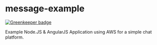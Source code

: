 message-example
===============

[![Greenkeeper badge](https://badges.greenkeeper.io/DavidTPate/message-example.svg)](https://greenkeeper.io/)

Example Node.JS &amp; AngularJS Application using AWS for a simple chat platform.
